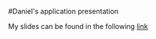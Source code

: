 #Daniel's application presentation

My slides can be found in the following [link](https://drive.google.com/file/d/0B5Ig7cnxTQcgNHFodm5rUDRpSGc/view?usp=sharing)

